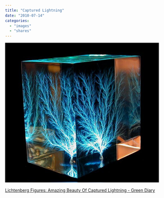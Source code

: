 ```yaml
---
title: "Captured Lightning"
date: "2010-07-14"
categories: 
  - "images"
  - "shares"
---
```


![](images/tumblr_l4y4e9rhpZ1qz4vrlo1_640.jpg)

[Lichtenberg Figures: Amazing Beauty Of Captured Lightning - Green Diary](http://www.greendiary.com/entry/lichtenberg-figures-amazing-beauty-of-captured-lightning/)
